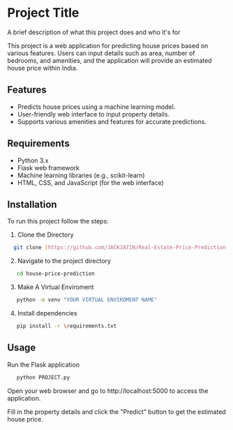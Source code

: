 
# Project Title

A brief description of what this project does and who it's for

This project is a web application for predicting house prices based on various features. Users can input details such as area, number of bedrooms, and amenities, and the application will provide an estimated house price within India.

## Features

- Predicts house prices using a machine learning model.
- User-friendly web interface to input property details.
- Supports various amenities and features for accurate predictions.

## Requirements

- Python 3.x
- Flask web framework
- Machine learning libraries (e.g., scikit-learn)
- HTML, CSS, and JavaScript (for the web interface)
## Installation 

To run this project follow the steps:

1. Clone the Directory
```bash
  git clone [https://github.com/JACKJATIN/Real-Estate-Price-Prediction.git]
```
2. Navigate to the project directory
```bash
   cd house-price-prediction
```    
3. Make A Virtual Enviroment
```bash
   python -m venv "YOUR VIRTUAL ENVIROMENT NAME"
```   
4. Install dependencies
```bash
   pip install -r \requirements.txt
```
## Usage
Run the Flask application
```bash
   python PROJECT.py
```
Open your web browser and go to http://localhost:5000 to access the application.

Fill in the property details and click the "Predict" button to get the estimated house    price.
